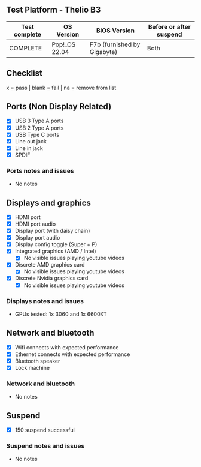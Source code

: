 ## Test Platform - Thelio B3

| Test complete | OS Version     | BIOS Version                | Before or after suspend |
| ------------- | -------------- | --------------------------- | ----------------------- |
| COMPLETE      | Pop!\_OS 22.04 | F7b (furnished by Gigabyte) | Both                    |

## Checklist
x = pass | blank = fail | na = remove from list

## Ports (Non Display Related)

- [x] USB 3 Type A ports
- [x] USB 2 Type A ports
- [x] USB Type C ports
- [x] Line out jack
- [x] Line in jack
- [x] SPDIF

### Ports notes and issues

- No notes

## Displays and graphics

- [x] HDMI port
- [x] HDMI port audio
- [x] Display port (with daisy chain)
- [x] Display port audio
- [x] Display config toggle (Super + P)
- [x] Integrated graphics (AMD / Intel) 
  - [x] No visible issues playing youtube videos
- [x] Discrete AMD graphics card
  - [x] No visible issues playing youtube videos
- [x] Discrete Nvidia graphics card
  - [x] No visible issues playing youtube videos

### Displays notes and issues

- GPUs tested: 1x 3060 and 1x 6600XT

## Network and bluetooth

- [x] Wifi connects with expected performance
- [x] Ethernet connects with expected performance
- [x] Bluetooth speaker
- [x] Lock machine

### Network and bluetooth

- No notes

## Suspend

- [x] 150 suspend successful

### Suspend notes and issues

- No notes

